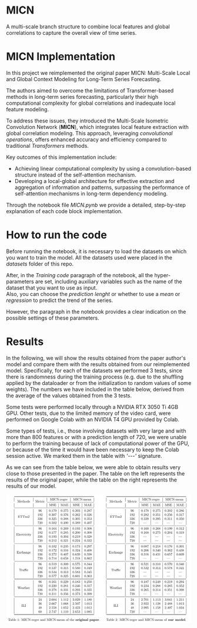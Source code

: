 # MICN
A multi-scale branch structure to combine local features and global correlations to capture the overall view of time series.

# MICN Implementation
In this project we reimplemented the original paper MICN: Multi-Scale Local and Global Context Modeling for Long-Term Series Forecasting.

The authors aimed to overcome the limitations of Transformer-based methods in long-term series forecasting, particularly their high computational complexity for global correlations and inadequate local feature modeling.

To address these issues, they introduced the Multi-Scale Isometric Convolution Network (**MICN**), which integrates local feature extraction with global correlation modeling. This approach, leveraging *convolutional operations*, offers enhanced accuracy and efficiency compared to traditional *Transformers* methods.

Key outcomes of this implementation include:
- Achieving linear computational complexity by using a convolution-based structure instead of the self-attention mechanism.
- Developing a local-global architecture for effective extraction and aggregation of information and patterns, surpassing the performance of self-attention mechanisms in long-term dependency modeling.

Through the notebook file *MICN.pynb* we provide a detailed, step-by-step explanation of each code block implementation.

# How to run the code
Before running the notebook, it is necessary to load the datasets on which you want to train the model. All the datasets used were placed in the *datasets* folder of this repo.<br>

After, in the *Training code* paragraph of the notebook, all the hyper-parameters are set, including auxiliary variables such as the name of the dataset that you want to use as input. <br>
Also, you can choose the *prediction lenght* or whether to use a *mean* or *regression* to predict the trend of the series. <br>

However, the paragraph in the notebook provides a clear indication on the possible settings of these parameters.

# Results
In the following, we will show the results obtained from the paper author's model and compare them with the results obtained from our reimplemented model. Specifically, for each of the datasets we performed 3 tests, since there is randomness during the training process (e.g. due to the shuffling applied by the dataloader or from the initialization to random values of some weights). The numbers we have included in the table below, derived from the average of the values obtained from the 3 tests.<br>

Some tests were performed locally through a NVIDIA RTX 3050 Ti 4GB GPU. Other tests, due to the limited memory of the video card, were performed on Google Colab with an NVIDIA T4 GPU provided by Colab. <br>

Some types of tests, i.e., those involving datasets with very large and with more than 800 features or with a prediction length of 720, we were unable to perform the training because of lack of computational power of the GPU, or because of the time it would have been necessary to keep the Colab session active. We marked them in the table with *'---'* signature. <br>

As we can see from the table below, we were able to obtain results very close to those presented in the paper. The table on the left represents the results of the original paper, while the table on the right represents the results of our model. <br>

![Results](https://github.com/Awenega/MICN/blob/main/images/results.png?raw=true)
